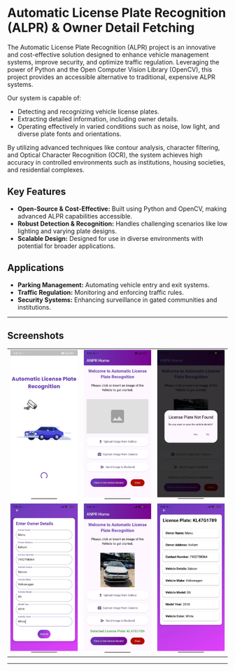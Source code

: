 # Automatic License Plate Recognition (ALPR) & Owner Detail Fetching


The Automatic License Plate Recognition (ALPR) project is an innovative and cost-effective solution designed to enhance vehicle management systems, improve security, and optimize traffic regulation. Leveraging the power of Python and the Open Computer Vision Library (OpenCV), this project provides an accessible alternative to traditional, expensive ALPR systems.

Our system is capable of:  
- Detecting and recognizing vehicle license plates.  
- Extracting detailed information, including owner details.  
- Operating effectively in varied conditions such as noise, low light, and diverse plate fonts and orientations.

By utilizing advanced techniques like contour analysis, character filtering, and Optical Character Recognition (OCR), the system achieves high accuracy in controlled environments such as institutions, housing societies, and residential complexes.  

## Key Features

- **Open-Source & Cost-Effective:** Built using Python and OpenCV, making advanced ALPR capabilities accessible.  
- **Robust Detection & Recognition:** Handles challenging scenarios like low lighting and varying plate designs.  
- **Scalable Design:** Designed for use in diverse environments with potential for broader applications.  

## Applications

- **Parking Management:** Automating vehicle entry and exit systems.  
- **Traffic Regulation:** Monitoring and enforcing traffic rules.  
- **Security Systems:** Enhancing surveillance in gated communities and institutions. 
---

## Screenshots

<table>
  <tr>
    <td><img src="https://github.com/anazmhdd/ANPR_MINI_PROJECT/blob/main/Screenshots/1.jpg" width="200"></td>
    <td><img src="https://github.com/anazmhdd/ANPR_MINI_PROJECT/blob/main/Screenshots/2.jpg" width="200"></td>
    <td><img src="https://github.com/anazmhdd/ANPR_MINI_PROJECT/blob/main/Screenshots/3.jpg" width="200"></td>
  </tr>
  <tr>
    <td><img src="https://github.com/anazmhdd/ANPR_MINI_PROJECT/blob/main/Screenshots/4.jpg" width="200"></td>
    <td><img src="https://github.com/anazmhdd/ANPR_MINI_PROJECT/blob/main/Screenshots/5.jpg" width="200"></td>
    <td><img src="https://github.com/anazmhdd/ANPR_MINI_PROJECT/blob/main/Screenshots/6.jpg" width="200"></td>
  </tr>
</table>

---
